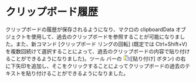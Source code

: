 # クリップボード履歴

クリップボードの履歴が保存されるようになり、マクロの clipboardData オブジェクトを使用して、過去のクリップボードを参照することが可能になりました。また、新コマンド \[クリップボード リングの回転\] (既定では Ctrl+Shift+V) を複数回続けて選択することによって、過去のクリップボードの内容で貼り付けることができるようになりました)。ツール バーの ![](../images/paste.gif)(\[貼り付け\] ボタン) の右に下矢印を追加し、そこをクリックすることによってクリップボードの過去のテキストを貼り付けることができるようになりました。
